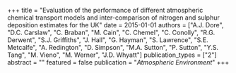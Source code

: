 +++
title = "Evaluation of the performance of different atmospheric chemical transport models and inter-comparison of nitrogen and sulphur deposition estimates for the UK"
date = 2015-01-01
authors = ["A.J. Dore", "D.C. Carslaw", "C. Braban", "M. Cain", "C. Chemel", "C. Conolly", "R.G. Derwent", "S.J. Griffiths", "J. Hall", "G. Hayman", "S. Lawrence", "S.E. Metcalfe", "A. Redington", "D. Simpson", "M.A. Sutton", "P. Sutton", "Y.S. Tang", "M. Vieno", "M. Werner", "J.D. Whyatt"]
publication_types = ["2"]
abstract = ""
featured = false
publication = "*Atmospheric Environment*"
+++

